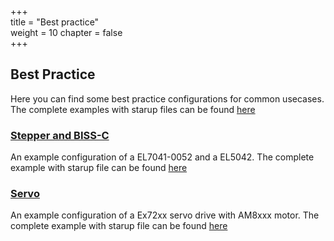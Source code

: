 +++  
title = "Best practice"   
weight = 10
chapter = false  
+++  

## Best Practice
Here you can find some best practice configurations for common usecases.
The complete examples with starup files can be found [here](https://paulscherrerinstitute.github.io/ecmccfg/examples/PSI/best_practice)

### [Stepper and BISS-C](stepper_biss_c)
An example configuration of a EL7041-0052 and a EL5042.
The complete example with starup file can be found [here](https://paulscherrerinstitute.github.io/ecmccfg/examples/PSI/best_practice//motion/stepper_bissc)

### [Servo](servo)
An example configuration of a Ex72xx servo drive with AM8xxx motor.
The complete example with starup file can be found [here](https://paulscherrerinstitute.github.io/ecmccfg/examples/PSI/best_practice//motion/servo)
